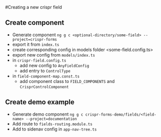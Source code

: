 #Creating a new crispr field

## Create component

- Generate component
  `ng g c <optional-directory/some-field> --project=crispr-forms`
- export it from `index.ts`
- create corresponding config in models folder <some-field.config.ts>
- export new config from `models/index.ts`
- in `crispr-field.config.ts`
  - add new config to `AnyFieldConfig`
  - add entry to `ControlType`
- in `field-component-map.const.ts`
  - add component class to `FIELD_COMPONENTS` and `CrisprControlComponent`

## Create demo example

- Generate demo component
`ng g c crispr-forms-demo/fields/<field-name> --project=documentation`
- Add route to `fields-routing.module.ts`
- Add to sidenav config in `app-nav-tree.ts`
